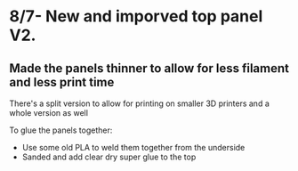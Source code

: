 # 8/7- New and imporved top panel V2. 
## Made the panels thinner to allow for less filament and less print time
There's a split version to allow for printing on smaller 3D printers and a whole version as well 

To glue the panels together: 
- Use some old PLA to weld them together from the underside
- Sanded and add clear dry super glue to the top

